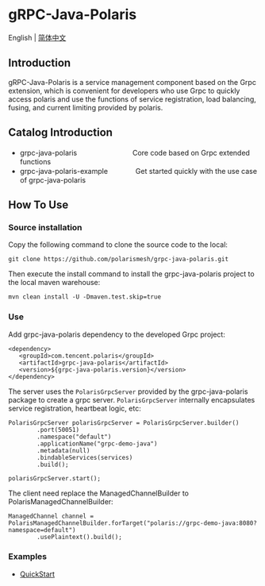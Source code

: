 # gRPC-Java-Polaris

English | [简体中文](./README-zh.md)

## Introduction

gRPC-Java-Polaris is a service management component based on the Grpc extension, which is convenient for developers who use Grpc to quickly access polaris and use the functions of service registration, load balancing, fusing, and current limiting provided by polaris.

## Catalog Introduction

- grpc-java-polaris　　　　　　　　Core code based on Grpc extended functions
- grpc-java-polaris-example　　　　Get started quickly with the use case of grpc-java-polaris

## How To Use

### Source installation

Copy the following command to clone the source code to the local:

```
git clone https://github.com/polarismesh/grpc-java-polaris.git
```

Then execute the install command to install the grpc-java-polaris project to the local maven warehouse:

```
mvn clean install -U -Dmaven.test.skip=true
```

### Use

Add grpc-java-polaris dependency to the developed Grpc project:
```
<dependency>
   <groupId>com.tencent.polaris</groupId>
   <artifactId>grpc-java-polaris</artifactId>
   <version>${grpc-java-polaris.version}</version>
</dependency>
```

The server uses the `PolarisGrpcServer` provided by the grpc-java-polaris package to create a grpc server. `PolarisGrpcServer` internally encapsulates service registration, heartbeat logic, etc:
```
PolarisGrpcServer polarisGrpcServer = PolarisGrpcServer.builder()
        .port(50051)
        .namespace("default")
        .applicationName("grpc-demo-java")
        .metadata(null)
        .bindableServices(services)
        .build();
        
polarisGrpcServer.start();
```

The client need replace the ManagedChannelBuilder to PolarisManagedChannelBuilder:
```
ManagedChannel channel = PolarisManagedChannelBuilder.forTarget("polaris://grpc-demo-java:8080?namespace=default")
        .usePlaintext().build();
```

### Examples

- [QuickStart](./grpc-java-polaris-examples/quickstart-example)
